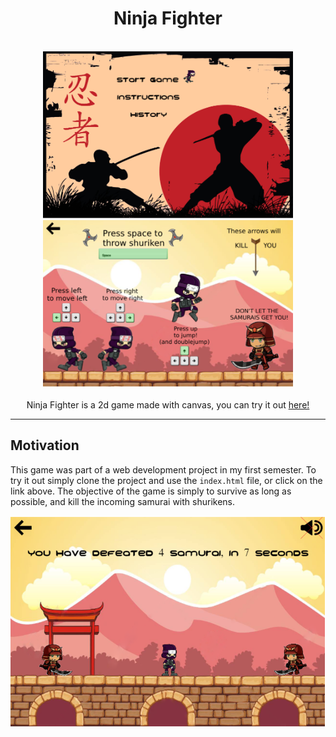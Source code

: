 <div align="center">
<h1>
Ninja Fighter
</h1>
  <br>
  <img src="./img/readme/main.png" alt="ShopStop" width="400"></a><img src="./img/readme/instructions.png" alt="ShopStop" width="400"></a>
<br>
<br>
Ninja Fighter is a 2d game made with canvas, you can try it out <a href="https://havardp.no/ninjaFighter">here! <a/>
</div>

---

## Motivation

This game was part of a web development project in my first semester. To try it out simply clone the project and use the `index.html` file, or click on the link above. The objective of the game is simply to survive as long as possible, and kill the incoming samurai with shurikens.

<div align="center">
<img src="./img/readme/ingame.png" alt="ShopStop" width="800">
</div>
